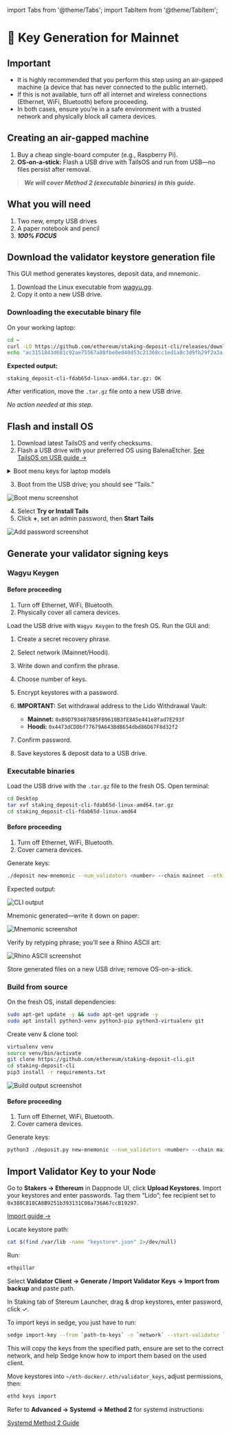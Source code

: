 import Tabs from '@theme/Tabs';
import TabItem from '@theme/TabItem';

# 🚀 Key Generation for Mainnet

## Important

* It is highly recommended that you perform this step using an air-gapped machine (a device that has never connected to the public internet).
* If this is not available, turn off all internet and wireless connections (Ethernet, WiFi, Bluetooth) before proceeding.
* In both cases, ensure you’re in a safe environment with a trusted network and physically block all camera devices.

## Creating an air-gapped machine

1. Buy a cheap single-board computer (e.g., Raspberry Pi).
2. **OS‑on‑a‑stick:** Flash a USB drive with TailsOS and run from USB—no files persist after removal.

> ***We will cover Method 2 (executable binaries) in this guide.***

## What you will need

1. Two new, empty USB drives
2. A paper notebook and pencil
3. ***100% FOCUS***

## Download the validator keystore generation file

<Tabs>
  <TabItem value="wagyu" label="Wagyu Keygen">

This GUI method generates keystores, deposit data, and mnemonic.

1. Download the Linux executable from [wagyu.gg](https://wagyu.gg/).
2. Copy it onto a new USB drive.

  </TabItem>
  <TabItem value="executable" label="Executable binaries">

### Downloading the executable binary file

On your working laptop:

```bash
cd ~
curl -LO https://github.com/ethereum/staking-deposit-cli/releases/download/v2.7.0/staking_deposit-cli-fdab65d-linux-amd64.tar.gz
echo "ac3151843d681c92ae75567a88fbe0e040d53c21368cc1ed1a8c3d9fb29f2a3a staking_deposit-cli-fdab65d-linux-amd64.tar.gz" | sha256sum --check
```

**Expected output:**

```
staking_deposit-cli-fdab65d-linux-amd64.tar.gz: OK
```

After verification, move the `.tar.gz` file onto a new USB drive.

  </TabItem>
  <TabItem value="source" label="Build from source">

*No action needed at this step.*

  </TabItem>
</Tabs>

## Flash and install OS

1. Download latest TailsOS and verify checksums.
2. Flash a USB drive with your preferred OS using BalenaEtcher. [See TailsOS on USB guide →](./tailsos-on-usb-as-air-gapped-machine)

<details>
<summary>Boot menu keys for laptop models</summary>

* Non-Apple/Mac: consult \[techofide guide] for keys.
* Apple/Mac: consult \[Apple support].

</details>

3. Boot from the USB drive; you should see “Tails.”

![Boot menu screenshot](/img/csm-guide/mainnet-key-1.png)

4. Select **Try or Install Tails**
5. Click **+**, set an admin password, then **Start Tails**

![Add password screenshot](/img/csm-guide/mainnet-key-2.png)

## Generate your validator signing keys

<Tabs>
  <TabItem value="wagyu-run" label="Wagyu Keygen">

### Wagyu Keygen

#### Before proceeding

1. Turn off Ethernet, WiFi, Bluetooth.
2. Physically cover all camera devices.

Load the USB drive with `Wagyu Keygen` to the fresh OS.
Run the GUI and:

1. Create a secret recovery phrase.
2. Select network (Mainnet/Hoodi).
3. Write down and confirm the phrase.
4. Choose number of keys.
5. Encrypt keystores with a password.
6. **IMPORTANT:** Set withdrawal address to the Lido Withdrawal Vault:

   * **Mainnet:** `0xB9D7934878B5FB9610B3fE8A5e441e8fad7E293f`
   * **Hoodi:** `0x4473dCDDbf77679A643BdB654dbd86D67F8d32f2`
7. Confirm password.
8. Save keystores & deposit data to a USB drive.

  </TabItem>
  <TabItem value="executable-run" label="Executable binaries">

### Executable binaries

Load the USB drive with the `.tar.gz` file to the fresh OS. Open terminal:

```bash
cd Desktop
tar xvf staking_deposit-cli-fdab65d-linux-amd64.tar.gz
cd staking_deposit-cli-fdab65d-linux-amd64
```

#### Before proceeding

1. Turn off Ethernet, WiFi, Bluetooth.
2. Cover camera devices.

Generate keys:

```bash
./deposit new-mnemonic --num_validators <number> --chain mainnet --eth1_withdrawal_address <YourWithdrawalAddress>
```

Expected output:

![CLI output](/img/csm-guide/mainnet-key-3.png)

Mnemonic generated—write it down on paper:

![Mnemonic screenshot](/img/csm-guide/mainnet-key-4.png)

Verify by retyping phrase; you’ll see a Rhino ASCII art:

![Rhino ASCII screenshot](/img/csm-guide/mainnet-key-5.png)

Store generated files on a new USB drive; remove OS-on-a-stick.

  </TabItem>
  <TabItem value="source-run" label="Build from source">

### Build from source

On the fresh OS, install dependencies:

```bash
sudo apt-get update -y && sudo apt-get upgrade -y
sudo apt install python3-venv python3-pip python3-virtualenv git
```

Create venv & clone tool:

```bash
virtualenv venv
source venv/bin/activate
git clone https://github.com/ethereum/staking-deposit-cli.git
cd staking-deposit-cli
pip3 install -r requirements.txt
```

![Build output screenshot](/img/csm-guide/mainnet-key-6.png)

#### Before proceeding

1. Turn off Ethernet, WiFi, Bluetooth.
2. Cover camera devices.

Generate keys:

```bash
python3 ./deposit.py new-mnemonic --num_validators <number> --chain mainnet --eth1_withdrawal_address <YourWithdrawalAddress>
```

  </TabItem>
</Tabs>

## Import Validator Key to your Node

<Tabs>
  <TabItem value="dappnode" label="Dappnode">

Go to **Stakers → Ethereum** in Dappnode UI, click **Upload Keystores**.
Import your keystores and enter passwords.
Tag them “Lido”; fee recipient set to `0x388C818CA8B9251b393131C08a736A67ccB19297`.

[Import guide →](../../lido-csm-widget/upload-remove-view-validator-keys)

  </TabItem>
  <TabItem value="ethpillar" label="EthPillar">

Locate keystore path:

```bash
cat $(find /var/lib -name "keystore*.json" 2>/dev/null)
```

Run:

```bash
ethpillar
```

Select **Validator Client → Generate / Import Validator Keys → Import from backup** and paste path.

  </TabItem>
  <TabItem value="stereum" label="Stereum">

In Staking tab of Stereum Launcher, drag & drop keystores, enter password, click ✓.

  </TabItem>
  <TabItem value="sedge" label="Sedge">

To import keys in sedge, you just have to run:

```bash
sedge import-key --from `path-to-keys` -n `network` --start-validator `name-of-validator-client`
```
This will copy the keys from the specified path, ensure are set to the correct network, and help Sedge know how to import them based on the used client.

  </TabItem>
  <TabItem value="eth-docker" label="Eth Docker">

Move keystores into `~/eth-docker/.eth/validator_keys`, adjust permissions, then:

```bash
ethd keys import
```

  </TabItem>
  <TabItem value="systemd" label="Systemd">

Refer to **Advanced → Systemd → Method 2** for systemd instructions:

[Systemd Method 2 Guide](../../node-setup/advanced/systemd/method-2-configure-csm-fee-recipient-on-separate-validator-client)

  </TabItem>
</Tabs>